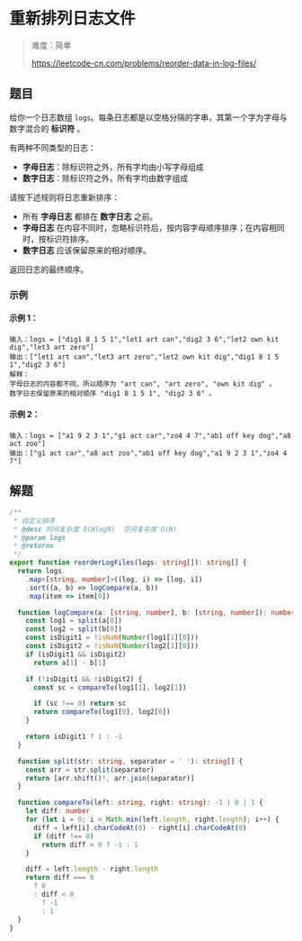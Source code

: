 # 重新排列日志文件

> 难度：简单
>
> https://leetcode-cn.com/problems/reorder-data-in-log-files/

## 题目

给你一个日志数组 `logs`。每条日志都是以空格分隔的字串，其第一个字为字母与数字混合的 **标识符** 。

有两种不同类型的日志：

- **字母日志**：除标识符之外，所有字均由小写字母组成
- **数字日志**：除标识符之外，所有字均由数字组成

请按下述规则将日志重新排序：

- 所有 **字母日志** 都排在 **数字日志** 之前。
- **字母日志** 在内容不同时，忽略标识符后，按内容字母顺序排序；在内容相同时，按标识符排序。
- **数字日志** 应该保留原来的相对顺序。

返回日志的最终顺序。

### 示例

#### 示例 1：

```
输入：logs = ["dig1 8 1 5 1","let1 art can","dig2 3 6","let2 own kit dig","let3 art zero"]
输出：["let1 art can","let3 art zero","let2 own kit dig","dig1 8 1 5 1","dig2 3 6"]
解释：
字母日志的内容都不同，所以顺序为 "art can", "art zero", "own kit dig" 。
数字日志保留原来的相对顺序 "dig1 8 1 5 1", "dig2 3 6" 。
```

#### 示例 2：

```
输入：logs = ["a1 9 2 3 1","g1 act car","zo4 4 7","ab1 off key dog","a8 act zoo"]
输出：["g1 act car","a8 act zoo","ab1 off key dog","a1 9 2 3 1","zo4 4 7"]
```

## 解题

```ts 
/**
 * 自定义排序
 * @desc 时间复杂度 O(NlogN)  空间复杂度 O(N)
 * @param logs
 * @returns
 */
export function reorderLogFiles(logs: string[]): string[] {
  return logs
    .map<[string, number]>((log, i) => [log, i])
    .sort((a, b) => logCompare(a, b))
    .map(item => item[0])

  function logCompare(a: [string, number], b: [string, number]): number {
    const log1 = split(a[0])
    const log2 = split(b[0])
    const isDigit1 = !isNaN(Number(log1[1][0]))
    const isDigit2 = !isNaN(Number(log2[1][0]))
    if (isDigit1 && isDigit2)
      return a[1] - b[1]

    if (!isDigit1 && !isDigit2) {
      const sc = compareTo(log1[1], log2[1])

      if (sc !== 0) return sc
      return compareTo(log1[0], log2[0])
    }

    return isDigit1 ? 1 : -1
  }

  function split(str: string, separator = ' '): string[] {
    const arr = str.split(separator)
    return [arr.shift()!, arr.join(separator)]
  }

  function compareTo(left: string, right: string): -1 | 0 | 1 {
    let diff: number
    for (let i = 0; i < Math.min(left.length, right.length); i++) {
      diff = left[i].charCodeAt(0) - right[i].charCodeAt(0)
      if (diff !== 0)
        return diff < 0 ? -1 : 1
    }

    diff = left.length - right.length
    return diff === 0
      ? 0
      : diff < 0
        ? -1
        : 1
  }
}
```